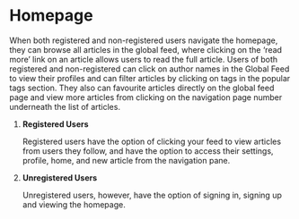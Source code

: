 # Homepage

When both registered and non-registered users navigate the homepage, they can browse all articles in the global feed, where clicking on the ‘read more’ link on an article allows users to read the full article. Users of both registered and non-registered can click on author names in the Global Feed to view their profiles and can filter articles by clicking on tags in the popular tags section. They also can favourite articles directly on the global feed page and view more articles from clicking on the navigation page number underneath the list of articles.
  
1. **Registered Users**

    Registered users have the option of clicking your feed to view articles from users they follow, and have the option to access their settings, profile, home, and new article from the navigation pane.
  
1. **Unregistered Users**

    Unregistered users, however, have the option of signing in, signing up and viewing the homepage.
